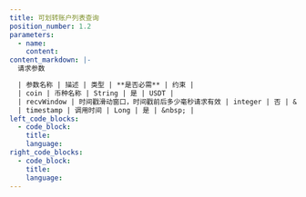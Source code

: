 ```yaml
---
title: 可划转账户列表查询
position_number: 1.2
parameters:
  - name:
    content:
content_markdown: |-
  请求参数

  | 参数名称 | 描述 | 类型 | **是否必需** | 约束 |
  | coin | 币种名称 | String | 是 | USDT |
  | recvWindow | 时间戳滑动窗口，时间戳前后多少毫秒请求有效 | integer | 否 | &nbsp; |
  | timestamp | 调用时间 | Long | 是 | &nbsp; |
left_code_blocks:
  - code_block:
    title:
    language:
right_code_blocks:
  - code_block:
    title:
    language:
---
```

